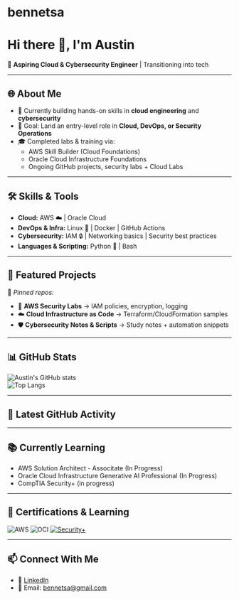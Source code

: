 # bennetsa
# Hi there 👋, I'm Austin  

🚀 **Aspiring Cloud & Cybersecurity Engineer** | Transitioning into tech  

---

## 🌐 About Me
- 🔭 Currently building hands-on skills in **cloud engineering** and **cybersecurity**  
- 🎯 Goal: Land an entry-level role in **Cloud, DevOps, or Security Operations**  
- 🎓 Completed labs & training via:
  - AWS Skill Builder (Cloud Foundations)  
  - Oracle Cloud Infrastructure Foundations  
  - Ongoing GitHub projects, security labs + Cloud Labs 

---

## 🛠️ Skills & Tools
- **Cloud:** AWS ☁️ | Oracle Cloud  
- **DevOps & Infra:** Linux 🐧 | Docker | GitHub Actions  
- **Cybersecurity:** IAM 🔒 | Networking basics | Security best practices  
- **Languages & Scripting:** Python 🐍 | Bash  

---

## 📂 Featured Projects
🌟 *Pinned repos:*  
- 🔑 **AWS Security Labs** → IAM policies, encryption, logging  
- ☁️ **Cloud Infrastructure as Code** → Terraform/CloudFormation samples  
- 🛡️ **Cybersecurity Notes & Scripts** → Study notes + automation snippets  

---

## 📊 GitHub Stats
![Austin's GitHub stats](https://github-readme-stats.vercel.app/api?username=bennetsa&show_icons=true&theme=radical)  
![Top Langs](https://github-readme-stats.vercel.app/api/top-langs/?username=bennetsa&layout=compact&theme=radical)  

---

## 🔄 Latest GitHub Activity
<!--START_SECTION:activity-->
<!--END_SECTION:activity-->

---

## 📚 Currently Learning
<!--START_SECTION:learning-->
- AWS Solution Architect - Associtate (In Progress) 
- Oracle Cloud Infrastructure Generative AI Professional (In Progress) 
- CompTIA Security+ (in progress)  
<!--END_SECTION:learning-->

___
## 🏅 Certifications & Learning

![AWS](https://img.shields.io/badge/AWS-Cloud%20Practitioner-FF9900?style=for-the-badge&logo=amazonaws&logoColor=white)
![OCI](https://img.shields.io/badge/Oracle%20Cloud-Foundations-F80000?style=for-the-badge&logo=oracle&logoColor=white)
[![Security+](https://img.shields.io/badge/CompTIA-Security%2B%20(In%20Progress)-gray?style=for-the-badge&logo=comptia&logoColor=white)]([LINK-TO-YOUR-STUDY-PLAN](https://www.credly.com/users/steven-bennett.d5a92816/badges#credly))

---

## 📫 Connect With Me
- 💼 [LinkedIn](https://linkedin.com/in/austinbennett08)   
- 📧 Email: bennetsa@gmail.com 


